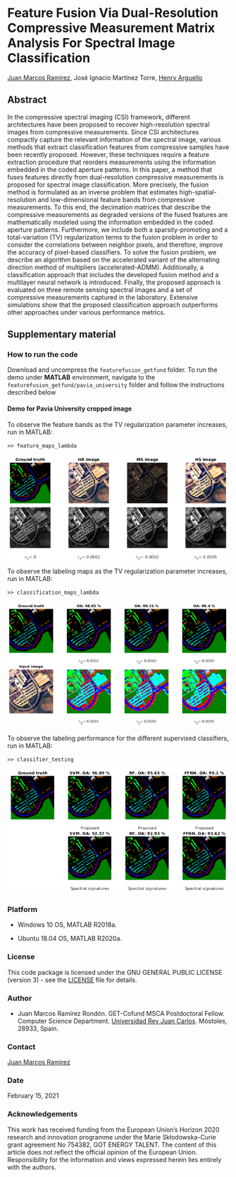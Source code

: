 # Feature Fusion Via Dual-Resolution Compressive Measurement Matrix Analysis For Spectral Image Classification

[Juan Marcos Ramírez](https://juanmarcosramirez.github.io/ "Juan's Website"), José Ignacio Martínez Torre, [Henry Arguello](http://hdspgroup.com/ "HDSP's Homepage")

## Abstract

In the compressive spectral imaging (CSI) framework, different architectures have been proposed to recover high-resolution spectral images from compressive measurements. Since CSI architectures compactly capture the relevant information of the spectral image, various methods that extract classification features from compressive samples have been recently proposed. However, these techniques require a feature extraction procedure that reorders measurements using the information embedded in the coded aperture patterns. In this paper, a method that fuses features directly from dual-resolution compressive measurements is proposed for spectral image classification. More precisely, the fusion method is formulated as an inverse problem that estimates high-spatial-resolution and low-dimensional feature bands from compressive measurements. To this end, the decimation matrices that describe the compressive measurements as degraded versions of the fused features are mathematically modeled using the information embedded in the coded aperture patterns. Furthermore, we include both a sparsity-promoting and a total-variation (TV) regularization terms to the fusion problem in order to consider the correlations between neighbor pixels, and therefore, improve the accuracy of pixel-based classifiers. To solve the fusion problem, we describe an algorithm based on the accelerated variant of the alternating direction method of multipliers (accelerated-ADMM). Additionally, a classification approach that includes the developed fusion method and a multilayer neural network is introduced. Finally, the proposed approach is evaluated on three remote sensing spectral images and a set of compressive measurements captured in the laboratory. Extensive simulations show that the proposed classification approach outperforms other approaches under various performance metrics.

## Supplementary material

### How to run the code

Download and uncompress the `featurefusion_getfund` folder. To run the demo under **MATLAB** environment, navigate to the `featurefusion_getfund/pavia_university` folder and follow the instructions described below

#### Demo for Pavia University cropped image

To observe the feature bands as the TV regularization parameter increases, run in MATLAB:

	>> feature_maps_lambda

![Demo image](https://github.com/JuanMarcosRamirez/featurefusion_getfund/blob/master/images/feature_maps.png?raw=true "Demo image")

To observe the labeling maps as the TV regularization parameter increases, run in MATLAB:

	>> classification_maps_lambda

![Demo image](https://github.com/JuanMarcosRamirez/featurefusion_getfund/blob/master/images/class_lambda.png?raw=true "Demo image")

To observe the labeling performance for the different supervised classifiers, run in MATLAB:

	>> classifier_testing

![Demo image](https://github.com/JuanMarcosRamirez/featurefusion_getfund/blob/master/images/variousclassifiers.png?raw=true "Demo image")

### Platform

* Windows 10 OS, MATLAB R2018a. 

* Ubuntu 18.04 OS, MATLAB R2020a.

### License

This code package is licensed under the GNU GENERAL PUBLIC LICENSE (version 3) - see the [LICENSE](LICENSE) file for details.

### Author

* Juan Marcos Ramírez Rondón. GET-Cofund MSCA Postdoctoral Fellow. Computer Science Department. [Universidad Rey Juan Carlos](http://www.urjc.es). Móstoles, 28933, Spain. 

### Contact

[Juan Marcos Ramirez](juanmarcos.ramirez@ujrc.es)

### Date

February 15, 2021

### Acknowledgements

This work has received funding from the European Union’s Horizon 2020 research and innovation programme under the Marie Skłodowska-Curie grant agreement No 754382, GOT ENERGY TALENT. The content of this article does not reflect the official opinion of the European Union. Responsibility for the information and views expressed herein lies entirely with the authors.
